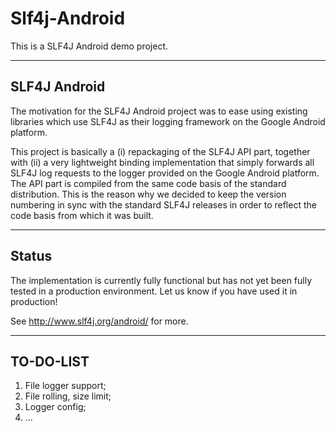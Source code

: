 # Slf4j-Android
This is a SLF4J Android demo project.

-------------
SLF4J Android
-------------
The motivation for the SLF4J Android project was to ease using existing libraries which use SLF4J as their logging framework on the Google Android platform.

This project is basically a (i) repackaging of the SLF4J API part, together with (ii) a very lightweight binding implementation that simply forwards all SLF4J log requests to the logger provided on the Google Android platform. The API part is compiled from the same code basis of the standard distribution. This is the reason why we decided to keep the version numbering in sync with the standard SLF4J releases in order to reflect the code basis from which it was built.

------
Status
------
The implementation is currently fully functional but has not yet been fully tested in a production environment. Let us know if you have used it in production!

See http://www.slf4j.org/android/ for more.

----------
TO-DO-LIST
----------
1. File logger support;
2. File rolling, size limit;
3. Logger config;
4. ...
